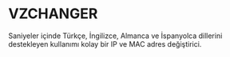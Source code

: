 # VZCHANGER
Saniyeler içinde Türkçe, İngilizce, Almanca ve İspanyolca dillerini destekleyen kullanımı kolay bir IP ve MAC adres değiştirici.
